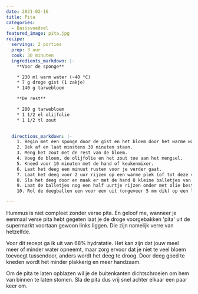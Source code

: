 ```yaml
---
date: 2021-02-16
title: Pita
categories:
  - Basisvoedsel
featured_image: pita.jpg
recipe:
  servings: 2 porties
  prep: 3 uur
  cook: 30 minuten
  ingredients_markdown: |-
    **Voor de sponge**

    * 230 ml warm water (~40 °C)
    * 7 g droge gist (1 zakje)
    * 140 g tarwebloem

    **De rest**

    * 200 g tarwebloem
    * 1 1/2 el olijfolie
    * 1 1/2 tl zout

  
  directions_markdown: |-
    1. Begin met een sponge door de gist en het bloem door het warme water te mengen met een garde.
    2. Dek af en laat minstens 30 minuten staan.
    3. Meng het zout met de rest van de bloem.
    4. Voeg de bloem, de olijfolie en het zout toe aan het mengsel.
    5. Kneed voor 10 minuten met de hand of keukenmixer.
    6. Laat het deeg een minuut rusten voor je verder gaat.
    7. Laat het deeg voor 2 uur rijzen op een warme plek (of tot deze verdubbeld is in grootte). Je kunt het deeg ook in een gripzak in de koelkast laten rijzen voor de volgende dag.
    8. Sla het deeg door en maak er met de hand 8 kleine balletjes van.
    9. Laat de balletjes nog een half uurtje rijzen onder met olie bestreken huishoudfolie.
    10. Rol de deegballen een voor een uit (ongeveer 5 mm dik) op een licht met bloem bestoven oppervlak en bak aan beiden zijden in een hete gietijzeren pan zonder olie.

---
```


Hummus is niet compleet zonder verse pita. En geloof me, wanneer je eenmaal verse pita hebt gegeten laat je de droge voorgebakken 'pita' uit de supermarkt voortaan gewoon links liggen. Die zijn namelijk verre van hetzelfde.

Voor dit recept ga ik uit van 68% hydratatie. Het kan zijn dat jouw meel meer of minder water opneemt, maar zorg ervoor dat je niet te veel bloem toevoegt tussendoor, anders wordt het deeg te droog. Door deeg goed te kneden wordt het minder plakkerig en meer handzaam.

Om de pita te laten opblazen wil je de buitenkanten dichtschroeien om hem van binnen te laten stomen. Sla de pita dus vrij snel achter elkaar een paar keer om.
